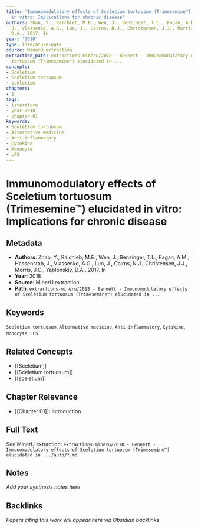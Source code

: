 ```yaml
---
title: 'Immunomodulatory effects of Sceletium tortuosum (Trimesemine™) elucidated
  in vitro: Implications for chronic disease'
authors: Zhao, Y., Raichleb, M.E., Wen, J., Benzinger, T.L., Fagan, A.M., Hassenstab,
  J., Vlassenko, A.G., Luo, J., Cairns, N.J., Christensen, J.J., Morris, J.C., Yablonskiy,
  D.A., 2017. In
year: '2018'
type: literature-note
source: MinerU-extraction
extraction_path: extractions-mineru/2018 - Bennett - Immunomodulatory effects of Sceletium
  tortuosum (Trimesemine™) elucidated in ...
concepts:
- Sceletium
- Sceletium tortuosum
- sceletium
chapters:
- 1
tags:
- literature
- year-2018
- chapter-01
keywords:
- Sceletium tortuosum
- Alternative medicine
- Anti-inflammatory
- Cytokine
- Monocyte
- LPS
---
```


# Immunomodulatory effects of Sceletium tortuosum (Trimesemine™) elucidated in vitro: Implications for chronic disease

## Metadata

- **Authors**: Zhao, Y., Raichleb, M.E., Wen, J., Benzinger, T.L., Fagan, A.M., Hassenstab, J., Vlassenko, A.G., Luo, J., Cairns, N.J., Christensen, J.J., Morris, J.C., Yablonskiy, D.A., 2017. In
- **Year**: 2018
- **Source**: MinerU extraction
- **Path**: `extractions-mineru/2018 - Bennett - Immunomodulatory effects of Sceletium tortuosum (Trimesemine™) elucidated in ...`

## Keywords

`Sceletium tortuosum`, `Alternative medicine`, `Anti-inflammatory`, `Cytokine`, `Monocyte`, `LPS`

## Related Concepts

- [[Sceletium]]
- [[Sceletium tortuosum]]
- [[sceletium]]

## Chapter Relevance

- [[Chapter 01]]: Introduction

## Full Text

See MinerU extraction: `extractions-mineru/2018 - Bennett - Immunomodulatory effects of Sceletium tortuosum (Trimesemine™) elucidated in .../auto/*.md`

## Notes

*Add your synthesis notes here*

## Backlinks

*Papers citing this work will appear here via Obsidian backlinks*
